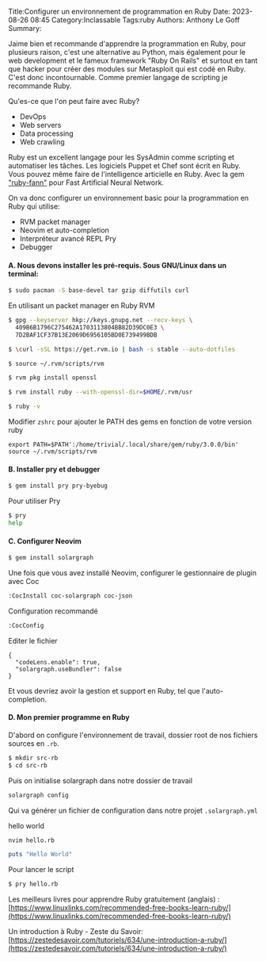 Title:Configurer un environnement de programmation en Ruby
Date: 2023-08-26 08:45
Category:Inclassable
Tags:ruby
Authors: Anthony Le Goff
Summary:

Jaime bien et recommande d'apprendre la programmation en Ruby, pour plusieurs raison, c'est une alternative au Python, mais également pour le web development et le fameux framework "Ruby On Rails" et surtout en tant que hacker pour créer des modules sur Metasploit qui est codé en Ruby. C'est donc incontournable. Comme premier langage de scripting je recommande Ruby.

Qu'es-ce que l'on peut faire avec Ruby?

* DevOps
* Web servers
* Data processing
* Web crawling

Ruby est un excellent langage pour les SysAdmin comme scripting et automatiser les tâches. Les logiciels Puppet et Chef sont écrit en Ruby. Vous pouvez même faire de l'intelligence articielle en Ruby. Avec la gem ["ruby-fann"](https://github.com/libfann/fann) pour Fast Artificial Neural Network.

On va donc configurer un environnement basic pour la programmation en Ruby qui utilise:

* RVM packet manager
* Neovim et auto-completion
* Interpréteur avancé REPL Pry
* Debugger

#### A. Nous devons installer les pré-requis. Sous GNU/Linux dans un terminal:

```bash
$ sudo pacman -S base-devel tar gzip diffutils curl
```

En utilisant un packet manager en Ruby RVM
```bash
$ gpg --keyserver hkp://keys.gnupg.net --recv-keys \
  409B6B1796C275462A1703113804BB82D39DC0E3 \
  7D2BAF1CF37B13E2069D6956105BD0E739499BDB

$ \curl -sSL https://get.rvm.io | bash -s stable --auto-dotfiles

$ source ~/.rvm/scripts/rvm

$ rvm pkg install openssl

$ rvm install ruby --with-openssl-dir=$HOME/.rvm/usr

$ ruby -v
```

Modifier `zshrc` pour ajouter le PATH des gems en fonction de votre version ruby
```
export PATH=$PATH':/home/trivial/.local/share/gem/ruby/3.0.0/bin'
source ~/.rvm/scripts/rvm
```

#### B. Installer pry et debugger

```bash
$ gem install pry pry-byebug
```

Pour utiliser Pry
```bash
$ pry
help
```

#### C. Configurer Neovim

```bash
$ gem install solargraph
```

Une fois que vous avez installé Neovim, configurer le gestionnaire de plugin avec Coc

```txt
:CocInstall coc-solargraph coc-json
```

Configuration recommandé

```txt
:CocConfig
```
Editer le fichier
```
{
  "codeLens.enable": true,
  "solargraph.useBundler": false
}
```

Et vous devriez avoir la gestion et support en Ruby, tel que l'auto-completion.

#### D. Mon premier programme en Ruby

D'abord on configure l'environnement de travail, dossier root de nos fichiers sources en `.rb`.

```bash
$ mkdir src-rb
$ cd src-rb
```

Puis on initialise solargraph dans notre dossier de travail

```bash
solargraph config
```

Qui va générer un fichier de configuration dans notre projet `.solargraph.yml`

hello world
```bash
nvim hello.rb
```

```ruby
puts "Hello World"
```

Pour lancer le script
```bash
$ pry hello.rb
```

Les meilleurs livres pour apprendre Ruby gratuitement (anglais) : [https://www.linuxlinks.com/recommended-free-books-learn-ruby/](https://www.linuxlinks.com/recommended-free-books-learn-ruby/)

Un introduction à Ruby - Zeste du Savoir: [https://zestedesavoir.com/tutoriels/634/une-introduction-a-ruby/](https://zestedesavoir.com/tutoriels/634/une-introduction-a-ruby/)